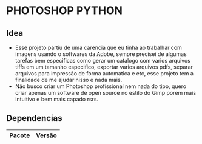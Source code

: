 # PHOTOSHOP PYTHON


## Idea
 - Esse projeto partiu de uma carencia que eu tinha ao trabalhar com imagens usando o softwares da Adobe, sempre precisei de algumas tarefas bem especificas como gerar um catalogo com varios arquivos tiffs em um tamanho especifico, exportar varios arquivos pdfs, separar arquivos para impressão de forma automatica e etc, esse projeto tem a finalidade de me ajudar nisso e nada mais.
- Não busco criar um Photoshop profissional nem nada do tipo, quero criar apenas um software de open source no estilo do Gimp porem mais intuitivo e bem mais capado rsrs.

## Dependencias
| Pacote       | Versão         |
|    :---:     |     :---:      |
